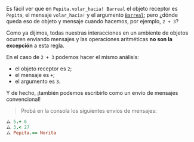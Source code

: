 Es fácil ver que en `Pepita.volar_hacia! Barreal` el objeto receptor es `Pepita`, el mensaje `volar_hacia!` y el argumento [`Barreal`](https://es.wikipedia.org/wiki/Barreal); pero ¿dónde queda eso de objeto y mensaje cuando hacemos, por ejemplo, `2 + 3`?

Como ya dijimos, todas nuestras interacciones en un ambiente de objetos ocurren enviando mensajes y las operaciones aritméticas **no son la excepción** a esta regla.

En el caso de `2 + 3` podemos hacer el mismo análisis:

* el objeto receptor es `2`;
* el mensaje es `+`;
* el argumento es `3`.

Y de hecho, ¡también podemos escribirlo como un envío de mensajes convencional!

> Probá en la consola los siguientes envíos de mensajes:
>
```ruby
ム 5.+ 6
ム 3.< 27
ム Pepita.== Norita
```